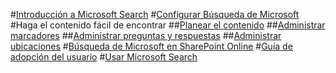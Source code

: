 #[Introducción a Microsoft Search](overview-microsoft-search.md)
#[Configurar Búsqueda de Microsoft](setup-microsoft-search.md)
#Haga el contenido fácil de encontrar
##[Planear el contenido](plan-your-content.md)
##[Administrar marcadores](manage-bookmarks.md)
##[Administrar preguntas y respuestas](manage-qas.md)
##[Administrar ubicaciones](manage-locations.md)
#[Búsqueda de Microsoft en SharePoint Online](get-started-search-in-sharepoint-online.md)
#[Guía de adopción del usuario](user-adoption-guide.md)
#[Usar Microsoft Search](use/about-microsoft-search.md)